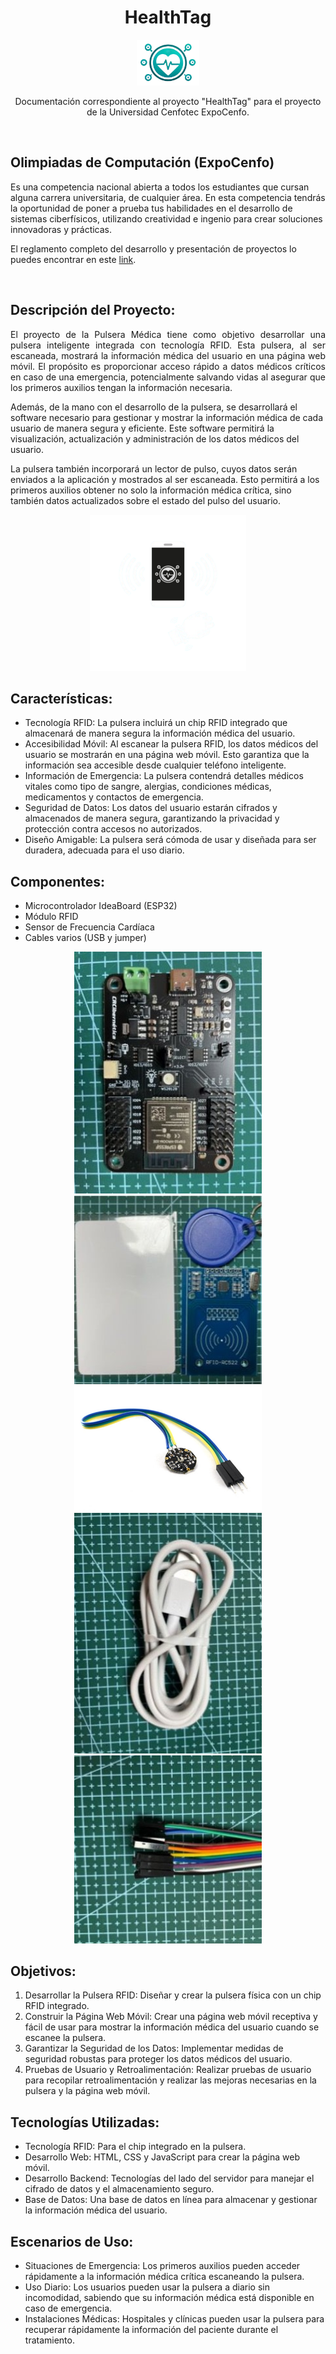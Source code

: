 

<div align="center">
<h1> 
  HealthTag
</h1>
<p align="center"> 
  <img src="Imagenes/logoSoloImagen.png" alt="Logo" width="100" />
</p>

Documentación correspondiente al proyecto "HealthTag" para el proyecto de la Universidad Cenfotec ExpoCenfo.
</div>

<br/>

## Olimpiadas de Computación (ExpoCenfo)

Es una competencia nacional abierta a todos los estudiantes que cursan alguna carrera universitaria, de cualquier área. En esta competencia tendrás la oportunidad de poner a prueba tus habilidades en el desarrollo de sistemas ciberfísicos, utilizando creatividad e ingenio para crear soluciones innovadoras y prácticas.

El reglamento completo del desarrollo y presentación de proyectos lo puedes encontrar en este [link](https://ucenfotec.ac.cr/expocenfo/).

<br/>

<h2>Descripción del Proyecto:</h2> 

<p align="justify">El proyecto de la Pulsera Médica tiene como objetivo desarrollar una pulsera inteligente integrada con tecnología RFID. Esta pulsera, al ser escaneada, mostrará la información médica del usuario en una página web móvil. El propósito es proporcionar acceso rápido a datos médicos críticos en caso de una emergencia, potencialmente salvando vidas al asegurar que los primeros auxilios tengan la información necesaria.

<br/>

Además, de la mano con el desarrollo de la pulsera, se desarrollará el software necesario para gestionar y mostrar la información médica de cada usuario de manera segura y eficiente. Este software permitirá la visualización, actualización y administración de los datos médicos del usuario.


La pulsera también incorporará un lector de pulso, cuyos datos serán enviados a la aplicación y mostrados al ser escaneada. Esto permitirá a los primeros auxilios obtener no solo la información médica crítica, sino también datos actualizados sobre el estado del pulso del usuario.</p>

<p align="center"> 
  <img src="Imagenes/Scan.png" alt="Logo" width="250"/>
</p>

## Características:
- Tecnología RFID: La pulsera incluirá un chip RFID integrado que almacenará de manera segura la información médica del usuario.
- Accesibilidad Móvil: Al escanear la pulsera RFID, los datos médicos del usuario se mostrarán en una página web móvil. Esto garantiza que la información sea accesible desde cualquier teléfono inteligente.
- Información de Emergencia: La pulsera contendrá detalles médicos vitales como tipo de sangre, alergias, condiciones médicas, medicamentos y contactos de emergencia.
- Seguridad de Datos: Los datos del usuario estarán cifrados y almacenados de manera segura, garantizando la privacidad y protección contra accesos no autorizados.
- Diseño Amigable: La pulsera será cómoda de usar y diseñada para ser duradera, adecuada para el uso diario.

## Componentes:

- Microcontrolador IdeaBoard (ESP32)
- Módulo RFID
- Sensor de Frecuencia Cardíaca
- Cables varios (USB y jumper)

<p align="center"> 
  <img src="Imagenes/Board.jpg" alt="Logo" width="300"/><img src="Imagenes/RFID.jpg" alt="Logo" width="300"/><img src="Imagenes/Sensor-de-Pulso-Cardiaco_2.jpg" alt="Logo" width="300"/><img src="Imagenes/USB.jpg" alt="Logo" width="300"/><img src="Imagenes/Jumpers.jpg" alt="Logo" width="300"/>
</p>

## Objetivos:
1. Desarrollar la Pulsera RFID: Diseñar y crear la pulsera física con un chip RFID integrado.
2. Construir la Página Web Móvil: Crear una página web móvil receptiva y fácil de usar para mostrar la información médica del usuario cuando se escanee la pulsera.
3. Garantizar la Seguridad de los Datos: Implementar medidas de seguridad robustas para proteger los datos médicos del usuario.
4. Pruebas de Usuario y Retroalimentación: Realizar pruebas de usuario para recopilar retroalimentación y realizar las mejoras necesarias en la pulsera y la página web móvil.

## Tecnologías Utilizadas:
- Tecnología RFID: Para el chip integrado en la pulsera.
- Desarrollo Web: HTML, CSS y JavaScript para crear la página web móvil.
- Desarrollo Backend: Tecnologías del lado del servidor para manejar el cifrado de datos y el almacenamiento seguro.
- Base de Datos: Una base de datos en línea para almacenar y gestionar la información médica del usuario.

  

## Escenarios de Uso:
- Situaciones de Emergencia: Los primeros auxilios pueden acceder rápidamente a la información médica crítica escaneando la pulsera.
- Uso Diario: Los usuarios pueden usar la pulsera a diario sin incomodidad, sabiendo que su información médica está disponible en caso de emergencia.
- Instalaciones Médicas: Hospitales y clínicas pueden usar la pulsera para recuperar rápidamente la información del paciente durante el tratamiento.

</body>
